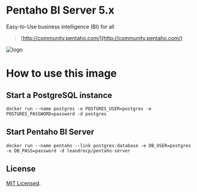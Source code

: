 # Pentaho BI Server 5.x

Easy-to-Use business intelligence (BI) for all

> [http://community.pentaho.com/](http://community.pentaho.com/)

![logo](http://community.pentaho.com/img/logo-pentaho.svg)

# How to use this image

## Start a PostgreSQL instance

``` 
docker run --name postgres -e POSTGRES_USER=postgres -e POSTGRES_PASSWORD=password -d postgres
```

## Start Pentaho BI Server

``` 
docker run --name pentaho --link postgres:database -e DB_USER=postgres -e DB_PASS=password -d leandrocp/pentaho-server
```

## License

[MIT Licensed](https://github.com/leandrocp/pentaho-server-docker/blob/master/LICENSE.md).
